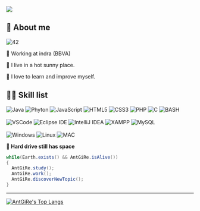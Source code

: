 <img src="https://capsule-render.vercel.app/api?type=waving&color=aa7fd5&text=Welcome(%22I%20am%20AntGiRe%22);&fontSize=30&height=200&fontColor=ffffff&fontAlignY=40">

## 👋 About me

![42](https://badgen.net/badge/Born2Code/agil-rey/cyan?icon=https://meta.intra.42.fr/assets/42_logo-7dfc9110a5319a308863b96bda33cea995046d1731cebb735e41b16255106c12.svg)

🌱  Working at indra (BBVA)

📍  I live in a hot sunny place.

🚀 I love to learn and improve myself.

## 🐱‍💻 Skill list

![Java](https://img.shields.io/badge/Java-323330?style=for-the-badge&logo=java&logoColor=F7DF1E)
![Phyton](https://img.shields.io/badge/Phyton-323330?style=for-the-badge&logo=phyton&logoColor=F7DF1E)
![JavaScript](https://img.shields.io/badge/JavaScript-323330?style=for-the-badge&logo=javascript&logoColor=F7DF1E)
![HTML5](https://img.shields.io/badge/HTML5-323330?style=for-the-badge&logo=html5&logoColor=E34F26)
![CSS3](https://img.shields.io/badge/CSS3-323330?style=for-the-badge&logo=css3&logoColor=1572B6)
![PHP](https://img.shields.io/badge/PHP-323330?style=for-the-badge&logo=php&logoColor=777BB4)
![C](https://img.shields.io/badge/C-323330?style=for-the-badge&logo=c&logoColor=A8B9CC)
![BASH](https://img.shields.io/badge/SHELL-323330?style=for-the-badge&logo=gnubash&logoColor=4EAA25)
<br><br>
![VSCode](https://img.shields.io/badge/VSCode-1c0d02?style=for-the-badge&logo=visualstudiocode&logoColor=007ACC)
![Eclipse IDE](https://img.shields.io/badge/Eclipse-1c0d02?style=for-the-badge&logo=eclipseide&logoColor=2C2255)
![IntelliJ IDEA](https://img.shields.io/badge/IntelliJ-1c0d02?style=for-the-badge&logo=intellijidea&logoColor=000000)
![XAMPP](https://img.shields.io/badge/XAMPP-1c0d02?style=for-the-badge&logo=xampp&logoColor=FB7A24)
![MySQL](https://img.shields.io/badge/MYSQL-1c0d02?style=for-the-badge&logo=mysql&logoColor=4479A1)
<br><br>
![Windows](https://img.shields.io/badge/Windows-121211?style=for-the-badge&logo=windows&logoColor=0078D6)
![Linux](https://img.shields.io/badge/Linux-121211?style=for-the-badge&logo=linux&logoColor=FCC624)
![MAC](https://img.shields.io/badge/Mac-121211?style=for-the-badge&logo=macos&logoColor=#000000)

**🔋 Hard drive still has space**
```Java
while(Earth.exists() && AntGiRe.isAlive())
{
  AntGiRe.study();
  AntGiRe.work();
  AntGiRe.discoverNewTopic();
}
```

---

[![AntGiRe's Top Langs](https://github-readme-stats.vercel.app/api/top-langs/?username=AntGiRe&layout=compact&bg_color=7f7fd5,7faad5,aa7fd5&title_color=fff&text_color=fff)](https://github.com/anuraghazra/github-readme-stats)
